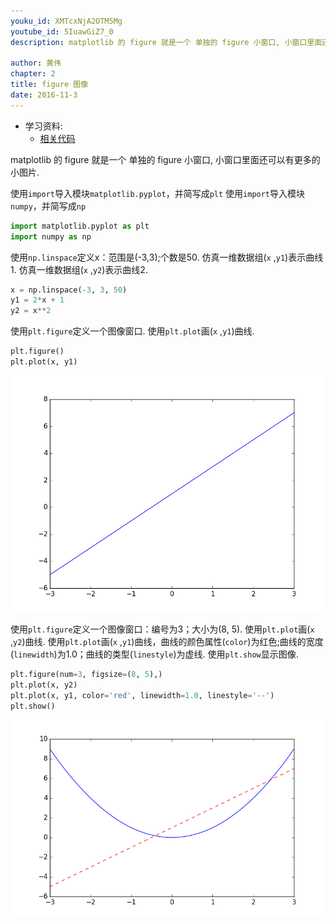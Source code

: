 ```yaml
---
youku_id: XMTcxNjA2OTM5Mg
youtube_id: 5IuawGiZ7_0
description: matplotlib 的 figure 就是一个 单独的 figure 小窗口, 小窗口里面还可以有更多的小图片. 

author: 黄伟
chapter: 2
title: figure 图像
date: 2016-11-3
---
```

* 学习资料:
  * [相关代码](https://github.com/MorvanZhou/tutorials/blob/master/matplotlibTUT/plt4_figure.py)
  
matplotlib 的 figure 就是一个 单独的 figure 小窗口, 
小窗口里面还可以有更多的小图片. 

使用`import`导入模块`matplotlib.pyplot`，并简写成`plt`
使用`import`导入模块`numpy`，并简写成`np`

```python
import matplotlib.pyplot as plt
import numpy as np
```

使用`np.linspace`定义x：范围是(-3,3);个数是50.
仿真一维数据组(`x` ,`y1`)表示曲线1.
仿真一维数据组(`x` ,`y2`)表示曲线2.

```python
x = np.linspace(-3, 3, 50)
y1 = 2*x + 1
y2 = x**2
```

使用`plt.figure`定义一个图像窗口.
使用`plt.plot`画(`x` ,`y1`)曲线.

```python
plt.figure()
plt.plot(x, y1)
```

<img class= "course-image" src="/static/results/plt/2_2_1.png">

使用`plt.figure`定义一个图像窗口：编号为3；大小为(8, 5).
使用`plt.plot`画(`x` ,`y2`)曲线.
使用`plt.plot`画(`x` ,`y1`)曲线，曲线的颜色属性(`color`)为红色;曲线的宽度(`linewidth`)为1.0；曲线的类型(`linestyle`)为虚线.
使用`plt.show`显示图像.

```python
plt.figure(num=3, figsize=(8, 5),)
plt.plot(x, y2)
plt.plot(x, y1, color='red', linewidth=1.0, linestyle='--')
plt.show()
```

<img class= "course-image" src="/static/results/plt/2_2_2.png">







